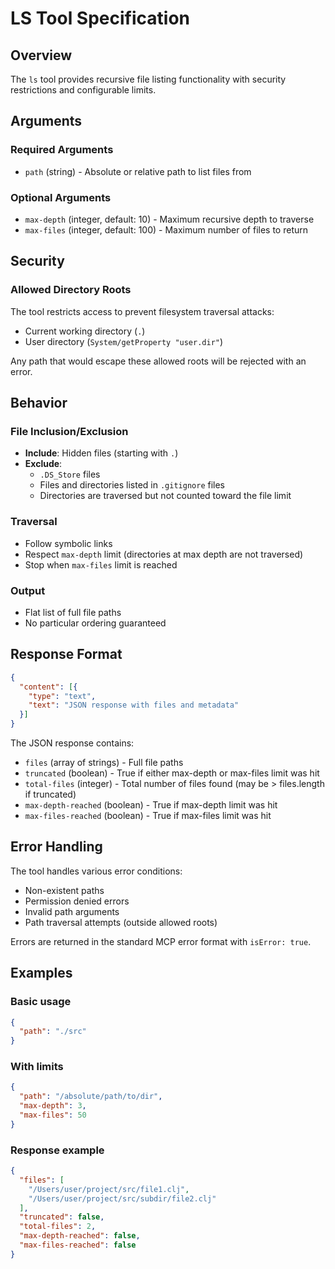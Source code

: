 # LS Tool Specification

## Overview

The `ls` tool provides recursive file listing functionality with security restrictions and configurable limits.

## Arguments

### Required Arguments
- `path` (string) - Absolute or relative path to list files from

### Optional Arguments
- `max-depth` (integer, default: 10) - Maximum recursive depth to traverse
- `max-files` (integer, default: 100) - Maximum number of files to return

## Security

### Allowed Directory Roots
The tool restricts access to prevent filesystem traversal attacks:
- Current working directory (`.`)
- User directory (`System/getProperty "user.dir"`)

Any path that would escape these allowed roots will be rejected with an error.

## Behavior

### File Inclusion/Exclusion
- **Include**: Hidden files (starting with `.`)
- **Exclude**: 
  - `.DS_Store` files
  - Files and directories listed in `.gitignore` files
  - Directories are traversed but not counted toward the file limit

### Traversal
- Follow symbolic links
- Respect `max-depth` limit (directories at max depth are not traversed)
- Stop when `max-files` limit is reached

### Output
- Flat list of full file paths
- No particular ordering guaranteed

## Response Format

```json
{
  "content": [{
    "type": "text",
    "text": "JSON response with files and metadata"
  }]
}
```

The JSON response contains:
- `files` (array of strings) - Full file paths
- `truncated` (boolean) - True if either max-depth or max-files limit was hit
- `total-files` (integer) - Total number of files found (may be > files.length if truncated)
- `max-depth-reached` (boolean) - True if max-depth limit was hit
- `max-files-reached` (boolean) - True if max-files limit was hit

## Error Handling

The tool handles various error conditions:
- Non-existent paths
- Permission denied errors
- Invalid path arguments
- Path traversal attempts (outside allowed roots)

Errors are returned in the standard MCP error format with `isError: true`.

## Examples

### Basic usage
```json
{
  "path": "./src"
}
```

### With limits
```json
{
  "path": "/absolute/path/to/dir",
  "max-depth": 3,
  "max-files": 50
}
```

### Response example
```json
{
  "files": [
    "/Users/user/project/src/file1.clj",
    "/Users/user/project/src/subdir/file2.clj"
  ],
  "truncated": false,
  "total-files": 2,
  "max-depth-reached": false,
  "max-files-reached": false
}
```
